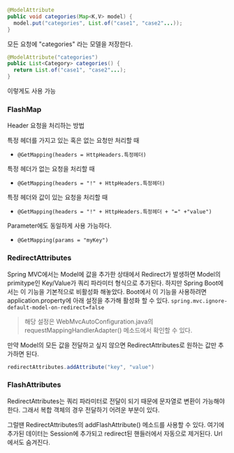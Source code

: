 ```java
@ModelAttribute
public void categories(Map<K,V> model) {
  model.put("categories", List.of("case1", "case2"...));
}
```

모든 요청에 "categories" 라는 모델을 저장한다.

```java
@ModelAttribute("categories")
public List<Category> categories() {
  return List.of("case1", "case2"...);
}
```

이렇게도 사용 가능

### FlashMap

Header 요청을 처리하는 방법

특정 헤더를 가지고 있는 혹은 없는 요청만 처리할 때

- `@GetMapping(headers = HttpHeaders.특정헤더)`

특정 헤더가 없는 요청을 처리할 때

- `@GetMapping(headers = "!" + HttpHeaders.특정헤더)`

특정 헤더와 값이 있는 요청을 처리할 때

- `@GetMapping(headers = "!" + HttpHeaders.특정헤더 + "=" +"value")`

Parameter에도 동일하게 사용 가능하다.

- `@GetMapping(params = "myKey")`

### RedirectAttributes

Spring MVC에서는 Model에 값을 추가한 상태에서 Redirect가 발생하면 Model의 primitype인 Key/Value가 쿼리 파라미터 형식으로 추가된다. 하지만 Spring Boot에서는 이 기능을 기본적으로 비활성화 해놓았다. Boot에서 이 기능을 사용하려면 application.property에 아래 설정을 추가해 활성화 할 수 있다.
`spring.mvc.ignore-default-model-on-redirect=false`

> 해당 설정은 WebMvcAutoConfiguration.java의 requestMappingHandlerAdapter() 메소드에서 확인할 수 있다.

만약 Model의 모든 값을 전달하고 싶지 않으면 RedirectAttributes로 원하는 값만 추가하면 된다.

```java
redirectAttributes.addAttribute("key", "value")
```

### FlashAttributes

RedirectAttributes는 쿼리 파라미터로 전달이 되기 때문에 문자열로 변환이 가능해야한다. 그래서 복합 객체의 경우 전달하기 어려운 부분이 있다.

그럴땐 RedirectAttributes의 addFlashAttribute() 메소드를 사용할 수 있다. 여기에 추가된 데이터는 Session에 추가되고 redirect된 핸들러에서 자동으로 제거된다. Url에서도 숨겨진다.